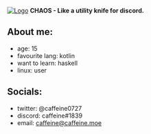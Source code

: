 [![Logo](https://caffeine.moe/CHAOS/logo-min.jpg)](https://caffeine.moe/CHAOS/)
**CHAOS - Like a utility knife for discord.**

## About me:
- age: 15
- favourite lang: kotlin
- want to learn: haskell
- linux: user

## Socials:
- twitter: @caffeine0727
- discord: caffeine#1839
- email: caffeine@caffeine.moe

